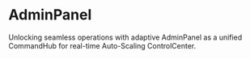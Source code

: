 # AdminPanel
Unlocking seamless operations with adaptive AdminPanel as a unified CommandHub for real-time Auto-Scaling ControlCenter.
